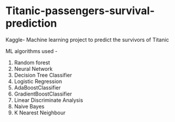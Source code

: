 # Titanic-passengers-survival-prediction
Kaggle- Machine learning project to predict the survivors of Titanic

ML algorithms used - 
1. Random forest
2. Neural Network
3. Decision Tree Classifier
4. Logistic Regression
5. AdaBoostClassifier
6. GradientBoostClassifier
7. Linear Discriminate Analysis
8. Naive Bayes
9. K Nearest Neighbour
